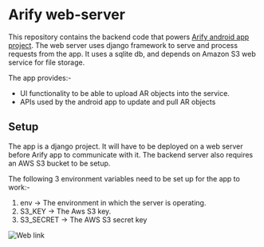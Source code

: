 # Arify web-server

This repository contains the backend code that powers [Arify android app project](https://github.com/shiva-reddy-uic/arify-android-client).  The web server uses django framework to serve and process requests from the app. It uses a sqlite db, and depends on Amazon S3 web service for file storage. 

The app provides:-

 - UI functionality to be able to upload AR objects into the service.
 - APIs used by the android app to update and pull AR objects


## Setup

The app is a django project. It will have to be deployed on a web server before Arify app to communicate with it. The backend server also requires an AWS S3 bucket to be setup.

The following 3 environment variables need to be set up for the app to work:-
 1. env -> The environment in which the server is operating.
 2. S3_KEY -> The Aws S3 key.
 3. S3_SECRET -> The AWS S3 secret key
 
![Web link](https://lh3.googleusercontent.com/-1QU-X8HsdqJf1eB9Aefz8lLRzIryKrbiJhJKV5gqdEaY4-LjtNNLqDJoFX-wEb_NSqhjKwyXDuFMF2v6v9EiAJG-Ow6qp0WX1w2I4K3dIrA9k8O1ekNb4THtFK9BlWQeKlMY-z4A4WriGZxa9OetGMDa-uoFxehSabnNLSVn2vGW_IzTi1BH-UgQyOs1q-9YmDV23T_s1SynR-1UrIFr8lVWv3QVxIN3ZbyR97M1Hp-5aP0PGXH2OU5EEFt97ABo-rtY3jZ-GbrWAPN2DowbSJGFpicJvTH07oqJwNsNSWD1ybJtMVjMj3lCaLlgBWwIuhWNb3cMMwCM8A5IXe2DbtFnOZVpGA-BBpv-fBlchiJsSoRvZ5IV7RDfrEoznjEuPSOE5Z3VH8aH4kekL7VQ1-u3_baPdMuVK3hrLOvxsecYLgKg1dpDsRYCvhSE-T0gnR7raBFXpWp3KN6IhlheITYKQvL-yfmt_mAq1mlmKRJZY0j2eQkK_0fTpOlb4wINRXN5iXSYALMLZsKSO3Kj4tcRsayDs20klICYcODIXHZTfFn_DwqeU0r7ehOrGurb-1DCEnBUnnS2Z3TQTr1EbG6ZB1VpLNj_MTjDOE6eqabSZmYtGx_2-m7OpsYf_2WNOdEbmdz9LnEiEwYJNIYuRa35CHhMZXXmQUU294R4UZFITq9eSqn1Xs=w769-h867-no)

